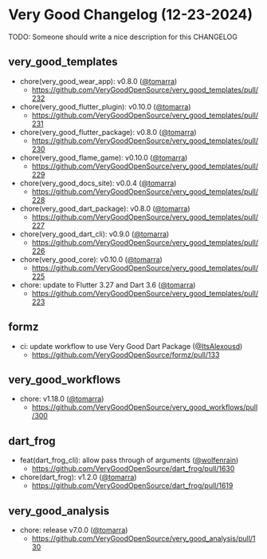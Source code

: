 # Very Good Changelog (12-23-2024)

TODO: Someone should write a nice description for this CHANGELOG

## very_good_templates
- chore(very_good_wear_app): v0.8.0 ([@tomarra](https://github.com/tomarra))
	- https://github.com/VeryGoodOpenSource/very_good_templates/pull/232
- chore(very_good_flutter_plugin): v0.10.0 ([@tomarra](https://github.com/tomarra))
	- https://github.com/VeryGoodOpenSource/very_good_templates/pull/231
- chore(very_good_flutter_package): v0.8.0 ([@tomarra](https://github.com/tomarra))
	- https://github.com/VeryGoodOpenSource/very_good_templates/pull/230
- chore(very_good_flame_game): v0.10.0 ([@tomarra](https://github.com/tomarra))
	- https://github.com/VeryGoodOpenSource/very_good_templates/pull/229
- chore(very_good_docs_site): v0.0.4 ([@tomarra](https://github.com/tomarra))
	- https://github.com/VeryGoodOpenSource/very_good_templates/pull/228
- chore(very_good_dart_package): v0.8.0 ([@tomarra](https://github.com/tomarra))
	- https://github.com/VeryGoodOpenSource/very_good_templates/pull/227
- chore(very_good_dart_cli): v0.9.0 ([@tomarra](https://github.com/tomarra))
	- https://github.com/VeryGoodOpenSource/very_good_templates/pull/226
- chore(very_good_core): v0.10.0 ([@tomarra](https://github.com/tomarra))
	- https://github.com/VeryGoodOpenSource/very_good_templates/pull/225
- chore: update to Flutter 3.27 and Dart 3.6 ([@tomarra](https://github.com/tomarra))
	- https://github.com/VeryGoodOpenSource/very_good_templates/pull/223

## formz
- ci: update workflow to use Very Good Dart Package ([@ItsAlexousd](https://github.com/ItsAlexousd))
	- https://github.com/VeryGoodOpenSource/formz/pull/133

## very_good_workflows
- chore: v1.18.0 ([@tomarra](https://github.com/tomarra))
	- https://github.com/VeryGoodOpenSource/very_good_workflows/pull/300

## dart_frog
- feat(dart_frog_cli): allow pass through of arguments ([@wolfenrain](https://github.com/wolfenrain))
	- https://github.com/VeryGoodOpenSource/dart_frog/pull/1630
- chore(dart_frog): v1.2.0 ([@tomarra](https://github.com/tomarra))
	- https://github.com/VeryGoodOpenSource/dart_frog/pull/1619

## very_good_analysis
- chore: release v7.0.0 ([@tomarra](https://github.com/tomarra))
	- https://github.com/VeryGoodOpenSource/very_good_analysis/pull/130
